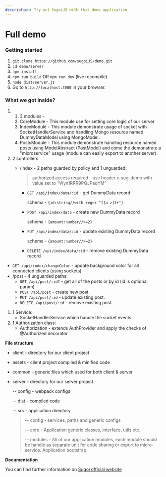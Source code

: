 ```yaml
---
description: Try out SugoiJS with this demo application
---
```


# Full demo

### Getting started

1. `git clone https://github.com/sugoiJS/demo.git`
2. `cd demo/server`
3. `npm install`
4. `npm run build` OR `npm run dev` \(live recompile\)
5. `node dist/server.js`
6. Go to `http://localhost:3000` in your browser.

### What we got inside?

1.   1. 3 modules -
      1. CoreModule - This module use for setting core logic of our server
      2. IndexModule - This module demonstrate usage of socket with SocketHandlerService and handling Mongo resource named DummyDataModel using MongoModel.
      3. PostsModule - This module demonstrate handling resource named posts using ModelAbstract \(PostModel\) and come the demonstrate a "microservice" usage \(module can easily export to another server\).
   2. 2 controllers
      * /index - 2 paths guarded by policy and 1 unguarded:

        > authorized access required - use header x-sug-demo with value set to "Wyn1RRR9PQJPaqYM"

        * `GET /api/index/data/:id` - get DummyData record

          schema - `{id:string//with regex "([a-z])+"}`

        * `POST /api/index/data` - create new DummyData record

          schema - `{amount:number//>=2}`

        * `PUT /api/index/data/:id` - update existing DummyData record

          schema - `{amount:number//>=2}`

        * `DELETE /api/index/data/:id` - remove existing DummyData record

   * `GET /api/index/changeColor` - update background color for all connected clients \(using sockets\)
   * /post - 4 unguarded paths:
     * `GET /api/post/:id?` - get all of the posts or by id \(id is optional param\)
     * `POST /api/post` - create new post.
     * `PUT /api/post/:id` - update existing post.
     * `DELETE /api/post/:id` - remove existing post.

   1. 1 Service:
      * SocketHandlerService which handle the socket events
   2. 1 Authorization class:
      * Authorization - extends AuthProvider and apply the checks of @Authorized decorator

   **File structure**

   * client - directory for our client project
   * assets - client project compiled & minified code
   * common - generic files which used for both client & server
   * server - directory for our server project

     -- config - webpack configs

     -- dist - compiled code

     -- src - application directory

     > -- config - services, paths and generic configs
     >
     > -- core - Application generic classes, interface, utils etc.
     >
     > -- modules - All of our application modules, each module should be handle as separate unit for code sharing or export to micro-service. Application bootstrap

   **Documentation**

   You can find further information on [Sugoi official website](http://www.sugoijs.com)

